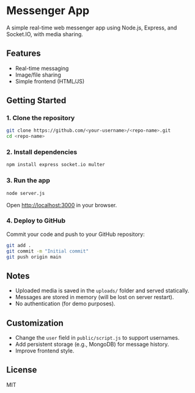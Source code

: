 # Messenger App

A simple real-time web messenger app using Node.js, Express, and Socket.IO, with media sharing.

## Features

- Real-time messaging
- Image/file sharing
- Simple frontend (HTML/JS)

## Getting Started

### 1. Clone the repository

```bash
git clone https://github.com/<your-username>/<repo-name>.git
cd <repo-name>
```

### 2. Install dependencies

```bash
npm install express socket.io multer
```

### 3. Run the app

```bash
node server.js
```

Open [http://localhost:3000](http://localhost:3000) in your browser.

### 4. Deploy to GitHub

Commit your code and push to your GitHub repository:

```bash
git add .
git commit -m "Initial commit"
git push origin main
```

## Notes

- Uploaded media is saved in the `uploads/` folder and served statically.
- Messages are stored in memory (will be lost on server restart).
- No authentication (for demo purposes).

## Customization

- Change the `user` field in `public/script.js` to support usernames.
- Add persistent storage (e.g., MongoDB) for message history.
- Improve frontend style.

## License

MIT